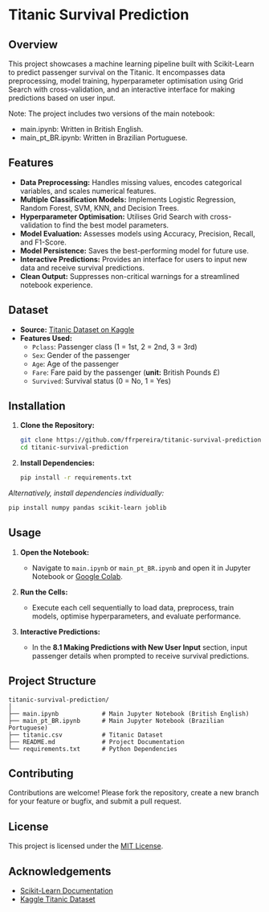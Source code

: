 # Titanic Survival Prediction

## Overview

This project showcases a machine learning pipeline built with Scikit-Learn to predict passenger survival on the Titanic. It encompasses data preprocessing, model training, hyperparameter optimisation using Grid Search with cross-validation, and an interactive interface for making predictions based on user input.

Note: The project includes two versions of the main notebook:

- main.ipynb: Written in British English.
- main_pt_BR.ipynb: Written in Brazilian Portuguese.

## Features

- **Data Preprocessing:** Handles missing values, encodes categorical variables, and scales numerical features.
- **Multiple Classification Models:** Implements Logistic Regression, Random Forest, SVM, KNN, and Decision Trees.
- **Hyperparameter Optimisation:** Utilises Grid Search with cross-validation to find the best model parameters.
- **Model Evaluation:** Assesses models using Accuracy, Precision, Recall, and F1-Score.
- **Model Persistence:** Saves the best-performing model for future use.
- **Interactive Predictions:** Provides an interface for users to input new data and receive survival predictions.
- **Clean Output:** Suppresses non-critical warnings for a streamlined notebook experience.

## Dataset

- **Source:** [Titanic Dataset on Kaggle](https://www.kaggle.com/c/titanic/data)
- **Features Used:**
  - `Pclass`: Passenger class (1 = 1st, 2 = 2nd, 3 = 3rd)
  - `Sex`: Gender of the passenger
  - `Age`: Age of the passenger
  - `Fare`: Fare paid by the passenger (**unit:** British Pounds £)
  - `Survived`: Survival status (0 = No, 1 = Yes)

## Installation

1. **Clone the Repository:**
   ```bash
   git clone https://github.com/ffrpereira/titanic-survival-prediction.git
   cd titanic-survival-prediction
   ```
2. **Install Dependencies:**
   ```bash
   pip install -r requirements.txt
   ```

*Alternatively, install dependencies individually:*
```bash
pip install numpy pandas scikit-learn joblib
```

## Usage

1. **Open the Notebook:**
   - Navigate to `main.ipynb` or `main_pt_BR.ipynb`  and open it in Jupyter Notebook or [Google Colab](https://colab.research.google.com/).

2. **Run the Cells:**
   - Execute each cell sequentially to load data, preprocess, train models, optimise hyperparameters, and evaluate performance.

3. **Interactive Predictions:**
   - In the **8.1 Making Predictions with New User Input** section, input passenger details when prompted to receive survival predictions.

## Project Structure

```
titanic-survival-prediction/
│
├── main.ipynb            # Main Jupyter Notebook (British English)
├── main_pt_BR.ipynb      # Main Jupyter Notebook (Brazilian Portuguese)
├── titanic.csv           # Titanic Dataset
├── README.md             # Project Documentation
└── requirements.txt      # Python Dependencies
```

## Contributing

Contributions are welcome! Please fork the repository, create a new branch for your feature or bugfix, and submit a pull request.

## License

This project is licensed under the [MIT License](LICENSE).

## Acknowledgements

- [Scikit-Learn Documentation](https://scikit-learn.org/stable/)
- [Kaggle Titanic Dataset](https://www.kaggle.com/c/titanic/data)
